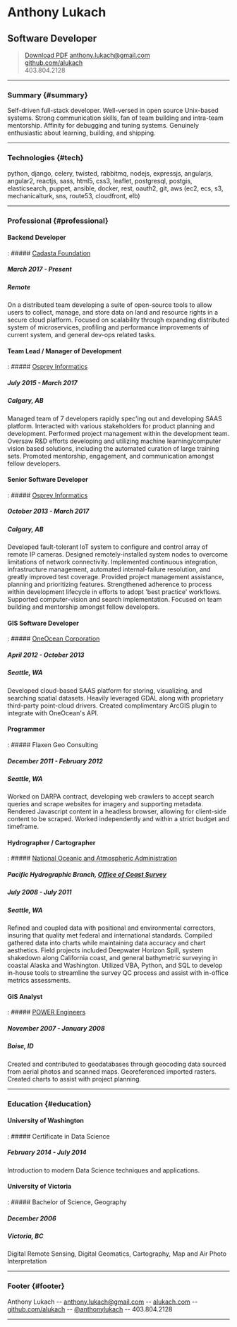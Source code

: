 # Anthony Lukach

## Software Developer

> <a class="button" href="alukach.pdf" target="_blank" title="Download r&eacute;sum&eacute; as PDF">Download PDF</a>
> [anthony.lukach@gmail.com](mailto:anthony.lukach@gmail.com)<br />
> [github.com/alukach](https://www.github.com/alukach)<br />
> <span class='phone'>403.804.2128</span>


---


### Summary {#summary}

Self-driven full-stack developer. Well-versed in open source Unix-based systems. Strong communication skills, fan of team building and intra-team mentorship. Affinity for debugging and tuning systems. Genuinely enthusiastic about learning, building, and shipping.


---


### Technologies {#tech}

python, django, celery, twisted, rabbitmq, nodejs, expressjs, angularjs, angular2, reactjs, sass, html5, css3, leaflet, postgresql, postgis, elasticsearch, puppet, ansible, docker, rest, oauth2, git, aws (ec2, ecs, s3, mechanicalturk, sns, route53, cloudfront, elb)


---

### Professional {#professional}

#### Backend Developer
: ##### [Cadasta Foundation](https://cadasta.org/)
  ##### March 2017 - Present
  ##### Remote

  On a distributed team developing a suite of open-source tools to allow users to collect, manage, and store data on land and resource rights in a secure cloud platform. Focused on scalability through expanding distributed system of microservices, profiling and performance improvements of current system, and general dev-ops related tasks.


#### Team Lead / Manager of Development
: ##### [Osprey Informatics](http://www.ospreyinformatics.com/)
  ##### July 2015 - March 2017
  ##### Calgary, AB

  Managed team of 7 developers rapidly spec'ing out and developing SAAS platform. Interacted with various stakeholders for product planning and development. Performed project management within the development team. Oversaw R&D efforts developing and utilizing machine learning/computer vision based solutions, including the automated curation of large training sets. Promoted mentorship, engagement, and communication amongst fellow developers.

#### Senior Software Developer
: ##### [Osprey Informatics](http://www.ospreyinformatics.com/)
  ##### October 2013 - March 2017
  ##### Calgary, AB

  Developed fault-tolerant IoT system to configure and control array of remote IP cameras. Designed remotely-installed system nodes to overcome limitations of network connectivity. Implemented continuous integration, infrastructure management, automated internal-failure resolution, and greatly improved test coverage. Provided project management assistance, planning and prioritizing features. Strengthened adherence to process within development lifecycle in efforts to adopt 'best practice' workflows. Supported computer-vision and search implementation. Focused on team building and mentorship amongst fellow developers.

#### GIS Software Developer
: ##### [OneOcean Corporation](https://www.oneoceancorp.com)
  ##### April 2012 - October 2013
  ##### Seattle, WA

  Developed cloud-based SAAS platform for storing, visualizing, and searching spatial datasets. Heavily leveraged GDAL along with proprietary third-party point-cloud drivers. Created complimentary ArcGIS plugin to integrate with OneOcean's API.

#### Programmer
: ##### Flaxen Geo Consulting
  ##### December 2011 - February 2012
  ##### Seattle, WA

  Worked on DARPA contract, developing web crawlers to accept search queries and scrape websites for imagery and supporting metadata. Rendered Javascript content in a headless browser, allowing for client-side content to be scraped. Worked independently and within a strict budget and timeframe.

#### Hydrographer / Cartographer
: ##### [National Oceanic and Atmospheric Administration](http://www.noaa.gov)
  ##### Pacific Hydrographic Branch, [Office of Coast Survey](http://www.nauticalcharts.noaa.gov/)
  ##### July 2008 - July 2011
  ##### Seattle, WA

  Refined and coupled data with positional and environmental correctors, insuring that quality met federal and international standards. Compiled gathered data into charts while maintaining data accuracy and chart aesthetics. Field projects included Deepwater Horizon Spill, system shakedown along California coast, and general bathymetric surveying in coastal Alaska and Washington. Utilized VBA, Python, and SQL to develop in-house tools to streamline the survey QC process and assist with in-office metrics assessments.

#### GIS Analyst
: ##### [POWER Engineers](http://www.powereng.com/)
  ##### November 2007 - January 2008
  ##### Boise, ID

  Created and contributed to geodatabases through geocoding data sourced from aerial photos and scanned maps. Georeferenced imported rasters. Created charts to assist with project planning.


---


### Education {#education}

#### University of Washington
: ##### Certificate in Data Science
  ##### February 2014 - July 2014

  Introduction to modern Data Science techniques and applications.

#### University of Victoria
: ##### Bachelor of Science, Geography
  ##### December 2006
  ##### Victoria, BC

  Digital Remote Sensing, Digital Geomatics, Cartography, Map and Air Photo Interpretation


---


### Footer {#footer}

Anthony Lukach -- [anthony.lukach@gmail.com](mailto:anthony.lukach@gmail.com) -- [alukach.com](http://www.alukach.com) -- [github.com/alukach](http://github.com/alukach) -- [@anthonylukach](http://twitter.com/anthonylukach) <span class='phone'>-- 403.804.2128</span>


---
